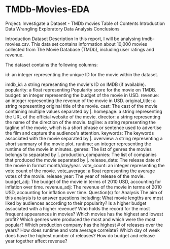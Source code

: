 # TMDb-Movies-EDA
Project: Investigate a Dataset - TMDb movies
Table of Contents
Introduction
Data Wrangling
Exploratory Data Analysis
Conclusions

Introduction
Dataset Description
In this report, I will be analysing tmdb-movies.csv. This data set contains information about 10,000 movies collected from The Movie Database (TMDb), including user ratings and revenue.

The dataset contains the following columns:

id: an integer representing the unique ID for the movie within the dataset.

imdb_id: a string representing the movie's ID on IMDB (if available).
popularity: a float representing Popularity score for the movie on TMDB.
budget: an integer representing the budget of the movie in USD.
revenue: an integer representing the revenue of the movie in USD.
original_title: a string representing original title of the movie.
cast: The cast of the movie containing multiple values separated by |.
homepage: a string representing the URL of the official website of the movie.
director: a string representing the name of the direction of the movie.
tagline: a string representing the tagline of the movie, which is a short phrase or sentence used to advertise the film and capture the audience's attention.
keywords: The keywords associated with the movie separated by |.
overview: a string representing a short summary of the movie plot.
runtime: an integer representing the runtime of the movie in minutes.
genres: The list of genres the movies belongs to separated by |.
production_companies: The list of companies that produced the movie separated by |.
release_date: The release date of the movie in format month/day/year.
vote_count: an integer representing the vote count of the movie.
vote_average: a float representing the average votes of the movie.
release_year: The year of release of the movie.
budget_adj: The budget of the movie in terms of 2010 USD, accounting for inflation over time.
revenue_adj: The revenue of the movie in terms of 2010 USD, accounting for inflation over time.
Question(s) for Analysis
The aim of this analysis is to answer questions including:
What movie lengths are most liked by audiences according to their popularity?
Is a higher budget associated with a higher revenue?
Who holds the record for the most frequent appearances in movies?
Which movies has the highest and lowest profit?
Which genres were produced the most and which were the most popular?
Which production company has the highest # of releases over the years?
How does runtime and vote average correlate?
Which day of week does have the highest number of releases?
How do budget and release year together affect revenue?

